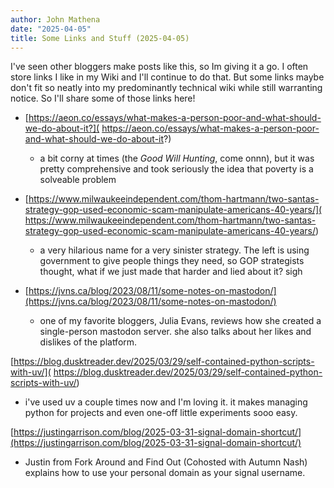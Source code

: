 ```yaml
---
author: John Mathena
date: "2025-04-05"
title: Some Links and Stuff (2025-04-05)
---
```


I've seen other bloggers make posts like this, so Im giving it a go. I often store links I like in my Wiki and I'll continue to do that.
But some links maybe don't fit so neatly into my predominantly technical wiki while still warranting notice. So I'll share some of those
links here!

- [https://aeon.co/essays/what-makes-a-person-poor-and-what-should-we-do-about-it?](
https://aeon.co/essays/what-makes-a-person-poor-and-what-should-we-do-about-it?) 
    - a bit corny at times (the _Good Will Hunting_, come onnn), but it was pretty comprehensive and took seriously the idea that
    poverty is a solveable problem

- [https://www.milwaukeeindependent.com/thom-hartmann/two-santas-strategy-gop-used-economic-scam-manipulate-americans-40-years/](
https://www.milwaukeeindependent.com/thom-hartmann/two-santas-strategy-gop-used-economic-scam-manipulate-americans-40-years/)
    - a very hilarious name for a very sinister strategy. The left is using government to give people things they need, so GOP strategists
    thought, what if we just made that harder and lied about it? sigh

- [https://jvns.ca/blog/2023/08/11/some-notes-on-mastodon/](https://jvns.ca/blog/2023/08/11/some-notes-on-mastodon/)
    - one of my favorite bloggers, Julia Evans, reviews how she created a single-person mastodon server. she also talks about her likes
    and dislikes of the platform.

[https://blog.dusktreader.dev/2025/03/29/self-contained-python-scripts-with-uv/](
https://blog.dusktreader.dev/2025/03/29/self-contained-python-scripts-with-uv/)
- i've used uv a couple times now and I'm loving it. it makes managing python for projects and even one-off little experiments sooo easy.

[https://justingarrison.com/blog/2025-03-31-signal-domain-shortcut/](https://justingarrison.com/blog/2025-03-31-signal-domain-shortcut/)
- Justin from Fork Around and Find Out (Cohosted with Autumn Nash) explains how to use your personal domain as your signal username.
